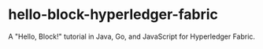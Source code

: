 # hello-block-hyperledger-fabric
A "Hello, Block!" tutorial in Java, Go, and JavaScript for Hyperledger Fabric.

